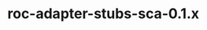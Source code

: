 <!--
SPDX-FileCopyrightText: (C) 2022 Intel Corporation

SPDX-License-Identifier: LicenseRef-Intel
-->

# roc-adapter-stubs-sca-0.1.x
